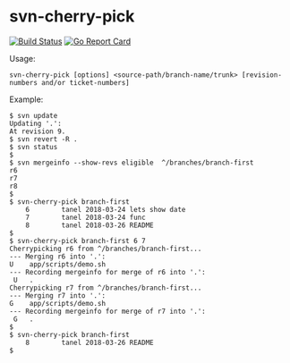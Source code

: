 # svn-cherry-pick

[![Build Status](https://travis-ci.org/tanelpuhu/svn-cherry-pick.svg?branch=master)](https://travis-ci.org/tanelpuhu/svn-cherry-pick)
[![Go Report Card](https://goreportcard.com/badge/github.com/tanelpuhu/svn-cherry-pick)](https://goreportcard.com/report/github.com/tanelpuhu/svn-cherry-pick)

Usage:

	svn-cherry-pick [options] <source-path/branch-name/trunk> [revision-numbers and/or ticket-numbers]


Example:

	$ svn update
	Updating '.':
	At revision 9.
	$ svn revert -R .
	$ svn status
	$
	$ svn mergeinfo --show-revs eligible  ^/branches/branch-first
	r6
	r7
	r8
	$
	$ svn-cherry-pick branch-first
	    6        tanel 2018-03-24 lets show date
	    7        tanel 2018-03-24 func
	    8        tanel 2018-03-26 README
	$
	$ svn-cherry-pick branch-first 6 7
	Cherrypicking r6 from ^/branches/branch-first...
	--- Merging r6 into '.':
	U    app/scripts/demo.sh
	--- Recording mergeinfo for merge of r6 into '.':
	 U   .
	Cherrypicking r7 from ^/branches/branch-first...
	--- Merging r7 into '.':
	G    app/scripts/demo.sh
	--- Recording mergeinfo for merge of r7 into '.':
	 G   .
	$
	$ svn-cherry-pick branch-first
	    8        tanel 2018-03-26 README
	$
